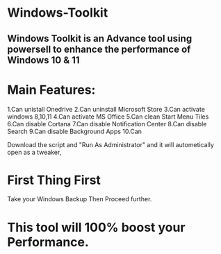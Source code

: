 # Windows-Toolkit

## Windows Toolkit is an Advance tool using powersell to enhance the performance of Windows 10 & 11

# Main Features:
1.Can unistall Onedrive
2.Can uninstall Microsoft Store
3.Can activate windows 8,10,11
4.Can activate MS Office
5.Can clean Start Menu Tiles
6.Can disable Cortana
7.Can disable Notification Center
8.Can disable Search
9.Can disable Background Apps
10.Can 

Download the script and "Run As Administrator" and it will autometically open as a tweaker,

# First Thing First

Take your Windows Backup Then Proceed further.

# This tool will 100% boost your Performance.
